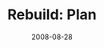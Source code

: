 ---
layout: media
category: media
series: "Rebuild"
title: "Rebuild: Plan"
date: 2008-08-28
description: "Brian Tome shares how fear can keep us from pursuing a personal vision."
video: "http://s3.amazonaws.com/crossroadsvideomessages/Rebuild2.mp4"
video-poster: "https://www.crossroads.net/uploadedfiles/Rebuild2-still.jpg"
---